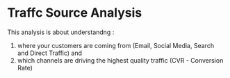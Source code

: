 # Traffc Source Analysis

This analysis is about understandng :
1. where your customers are coming from (Email, Social Media, Search and Direct Traffic) and
2. which channels are driving the highest quality traffic (CVR - Conversion Rate)
   
